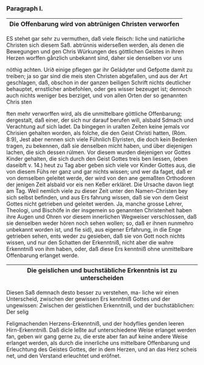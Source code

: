 

### Paragraph I. ###

| Die Offenbarung wird von abtrünigen Christen verworfen |
|--------------------------------------------------------|

ES stehet gar sehr zu vermuthen, daß viele fleisch:
liche und natürliche Christen sich diesem Saß. abtrünnis
widerseßen werden, als denen die Bewegungen und gen Chris
Würkungen des göttlichen Geistes in ihren Herzen worffen
gånzlich unbekannt sind, daher sie denselben vor uns

nöthig achten. Urið einige pflegen gar ihr Geládyter und Gefpotte damit zu
treiben; ja so gar sind die meis sten Christen abgefallen, und aus der Art
geschlagen, daß, obschon in der ganzen beiligen Schrift nichts deutlicher
behauptet, ernstlicher anbefohlen, oder ges wisser bezeuget ist; dennoch
auch nichts weniger bes berziget, und von allen Orten der so genannten Chris
sten

<!-- Seite 47 -->


ften mehr verworffen wird, als die unmittelbare göttliche Offenbarung;
dergestalt, daß einer, der sich nur darauf berufen will, alsbald Sdmach
und Verachtung auf sich ladet. Da bingegen in uralten Zeiten keine jemals
vor Chrisien gehalten worden, als folche, die den Geist Christi hatten,
(Róm. 8:9), Jest aber nennen sich viele Fühnlich Elyristen, die doch kein
Bedenken tragen, zu bekennen, daß sie denselben micht haben, und über
diejenigen lachen, die sich dessen rúlmen. Vor diesem wurden diejenigen vor
Gottes Kinder gehalten, die sich durch den Geist Gottes treis ben liessen,
(eben daseibft v. 14.) heut zu Tag aber geben sich viele vor Kinder Gottes
aus, die von diesem Fühs rer ganz und gar nichts wissen; und wer da faget,
daß er von demselben geleitet werde, der wird von den ane gemaßten Orthodoren
der jenigen Zeit alsbald vor eis nen Keßer erkläret. Die Ursache davon liegt
am Tag. Weil nemlich viele zu dieser Zeit unter den Namen-Christen bey sich
selbst befinden, und aus Ers fahrung wissen, daß sie von dem Geist Gottes
nicht getrieben und geleitet werden. Ja, manche grosse Lehrer, Theologi,
und Bischöfe in der insgemein so genannten Christenheit haben ihre Augen
und Ohren vor diesem innerlichen Wegweiser verschlossen, daß sie denselben
weder hören noch sehen wollen; so, daß er ihnen nunmehro unbekannt worden
ist, und fie sid), aus eigener Erfahrung, in die Enge getrieben sehen,
ents weder zu gesieben, daß sie von Gott noch nichts wissen, und nur den
Schatten der Erkenntniß, nicht aber die wahre Erkenntniß von ihm haben, oder,
daß diese Ers kenntniß ohne unmittelbare Offenbarung erlanget werde.


| Die geislichen und buchstäbliche Erkenntnis ist zu unterscheiden |
|------------------------------------------------------------------|

Diesen Saß demnach desto besser zu verstehen, ma-
liche wir einen Unterscheid, zwischen der gewissen Ers
kenntniß Gottes und der ungewissen: Zwischen der
geistlichen Erkenntniß, und der buchstäblichen: Der
selig

<!-- Seite 48 , content-0065.xml-->

Feligmachenden Herzens-Erkenntniß, und der hodyflies
genden leeren Hirn-Erkenntniß. Daß dicle leßte auf
unterschiedene Weise erlanget werden fan, geben wir
gang gerne zu, die erste aber fan auf keine andere
Weise erlanget werden, als durch die innerliche uns
mittelbare Offenbarung und Erleuchtung des Geistes
Gottes, der in dem Herzen, und an das Herz scheis
net, und den Verstand erleuchtet und eröfnet.
